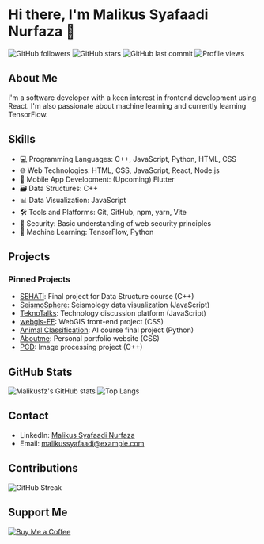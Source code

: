 # Hi there, I'm Malikus Syafaadi Nurfaza 👋

![GitHub followers](https://img.shields.io/github/followers/Malikusfz?style=social)
![GitHub stars](https://img.shields.io/github/stars/Malikusfz?style=social)
![GitHub last commit](https://img.shields.io/github/last-commit/Malikusfz/Malikusfz)
![Profile views](https://komarev.com/ghpvc/?username=Malikusfz&color=blue)

## About Me
I'm a software developer with a keen interest in frontend development using React. I'm also passionate about machine learning and currently learning TensorFlow.

## Skills
- 💻 Programming Languages: C++, JavaScript, Python, HTML, CSS
- 🌐 Web Technologies: HTML, CSS, JavaScript, React, Node.js
- 📱 Mobile App Development: (Upcoming) Flutter
- 🗃️ Data Structures: C++
- 📊 Data Visualization: JavaScript
- 🛠 Tools and Platforms: Git, GitHub, npm, yarn, Vite
- 🔐 Security: Basic understanding of web security principles
- 🤖 Machine Learning: TensorFlow, Python

## Projects
### Pinned Projects
- [SEHATi](https://github.com/Malikusfz/SEHATi): Final project for Data Structure course (C++)
- [SeismoSphere](https://github.com/Malikusfz/SeismoSphere): Seismology data visualization (JavaScript)
- [TeknoTalks](https://github.com/Malikusfz/TeknoTalks): Technology discussion platform (JavaScript)
- [webgis-FE](https://github.com/fathaaa/webgis-FE): WebGIS front-end project (CSS)
- [Animal Classification](https://github.com/GirasArya/Animal-Classification): AI course final project (Python)
- [Aboutme](https://github.com/Malikusfz/Aboutme): Personal portfolio website (CSS)
- [PCD](https://github.com/Malikusfz/PCD): Image processing project (C++)

## GitHub Stats
![Malikusfz's GitHub stats](https://github-readme-stats.vercel.app/api?username=Malikusfz&show_icons=true&theme=radical)
![Top Langs](https://github-readme-stats.vercel.app/api/top-langs/?username=Malikusfz&layout=compact&theme=radical)

## Contact
- LinkedIn: [Malikus Syafaadi Nurfaza](https://www.linkedin.com/in/malikussyafaadinurfaza/)
- Email: [malikussyafaadi@example.com](mailto:malikussyafaadi@example.com)

## Contributions
![GitHub Streak](https://github-readme-streak-stats.herokuapp.com/?user=Malikusfz&theme=radical)

## Support Me
[![Buy Me a Coffee](https://img.shields.io/badge/Buy%20Me%20a%20Coffee-ffdd00?style=flat-square&logo=buy-me-a-coffee&logoColor=black)](https://www.buymeacoffee.com/Faza)
